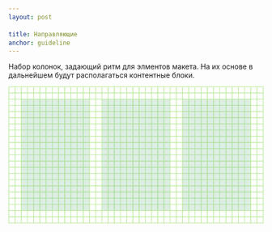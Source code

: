 ```yaml
---
layout: post

title: Направляющие
anchor: guideline
---
```


Набор колонок, задающий ритм для элментов макета. На их основе в дальнейшем будут располагаться контентные блоки.

<div class="my-4">
	<img src="img/grid/guideline.svg" alt="Направляющие"/> 
</div>

